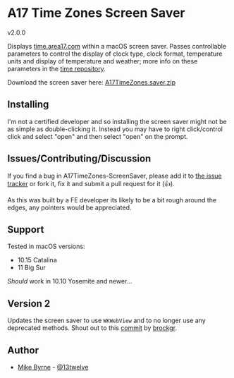 # A17 Time Zones Screen Saver

v2.0.0

Displays <a href="https://time.area17.com/" target="blank">time.area17.com</a> within a macOS screen saver. Passes controllable parameters to control the display of clock type, clock format, temperature units and display of temperature and weather; more info on these parameters in the [time repository](https://github.com/area17/time).

Download the screen saver here: [A17TimeZones.saver.zip](https://time.area17.com/downloads/A17TimeZones.saver.zip)

## Installing

I'm not a certified developer and so installing the screen saver might not be as simple as double-clicking it. Instead you may have to right click/control click and select "open" and then select "open" on the prompt.

## Issues/Contributing/Discussion

If you find a bug in A17TimeZones-ScreenSaver, please add it to [the issue tracker](https://github.com/area17/A17TimeZones-ScreenSaver/issues) or fork it, fix it and submit a pull request for it (👍).

As this was built by a FE developer its likely to be a bit rough around the edges, any pointers would be appreciated.

## Support

Tested in macOS versions:

* 10.15 Catalina
* 11 Big Sur

*Should* work in 10.10 Yosemite and newer...

## Version 2

Updates the screen saver to use `WKWebView` and to no longer use any deprecated methods. Shout out to this [commit](https://github.com/brockgr/websaver/commit/3a80fc4daee2f9efc82cf57d223963af12dd5970) by [brockgr](https://github.com/brockgr).

## Author

* [Mike Byrne](https://github.com/13twelve) - [@13twelve](https://twitter.com/13twelve)
